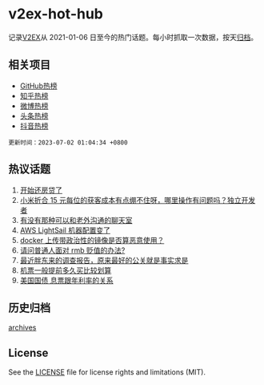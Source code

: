 # v2ex-hot-hub

 记录[V2EX](https://www.v2ex.com/)从 2021-01-06 日至今的热门话题。每小时抓取一次数据，按天[归档](archives)。
 
 ## 相关项目

- [GitHub热榜](https://github.com/snaildev/github-hot-hub)
- [知乎热榜](https://github.com/snaildev/zhihu-hot-hub)
- [微博热榜](https://github.com/snaildev/weibo-hot-hub)
- [头条热榜](https://github.com/snaildev/toutiao-hot-hub)
- [抖音热榜](https://github.com/snaildev/douyin-hot-hub)


 `更新时间：2023-07-02 01:04:34 +0800`

## 热议话题

1. [开始还房贷了](https://www.v2ex.com/t/953219)
1. [小米折合 15 元每位的获客成本有点绷不住呀，哪里操作有问题吗？独立开发者](https://www.v2ex.com/t/953182)
1. [有没有那种可以和老外沟通的聊天室](https://www.v2ex.com/t/953208)
1. [AWS LightSail 机器配置变了](https://www.v2ex.com/t/953168)
1. [docker 上传带政治性的镜像是否算恶意使用？](https://www.v2ex.com/t/953284)
1. [请问普通人面对 rmb 贬值的办法?](https://www.v2ex.com/t/953320)
1. [最近胖东来的调查报告，原来最好的公关就是事实求是](https://www.v2ex.com/t/953178)
1. [机票一般提前多久买比较划算](https://www.v2ex.com/t/953196)
1. [美国国债 息票跟年利率的关系](https://www.v2ex.com/t/953233)

## 历史归档

[archives](archives)

## License

See the [LICENSE](LICENSE) file for license rights and limitations (MIT).
